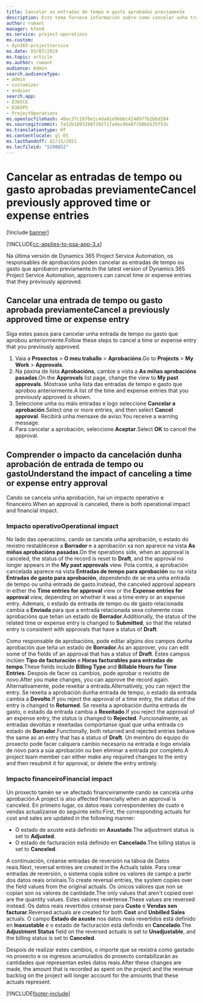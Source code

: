 ```yaml
---
title: Cancelar as entradas de tempo e gasto aprobadas previamente
description: Este tema fornece información sobre como cancelar unha transacción de tempo e gasto de proxecto aprobada.
author: rumant
manager: kfend
ms.service: project-operations
ms.custom:
- dyn365-projectservice
ms.date: 03/07/2019
ms.topic: article
ms.author: rumant
audience: Admin
search.audienceType:
- admin
- customizer
- enduser
search.app:
- D365CE
- D365PS
- ProjectOperations
ms.openlocfilehash: 40ac37c1070e1c4da01e96bbc4248977b2b6d284
ms.sourcegitcommit: fa32b1893286f20271fa4ec4be8fc68bd135f53c
ms.translationtype: HT
ms.contentlocale: gl-ES
ms.lasthandoff: 02/15/2021
ms.locfileid: "5290852"
---
```

# <a name="cancel-previously-approved-time-or-expense-entries"></a><span data-ttu-id="a8b18-103">Cancelar as entradas de tempo ou gasto aprobadas previamente</span><span class="sxs-lookup"><span data-stu-id="a8b18-103">Cancel previously approved time or expense entries</span></span>

[!include [banner](../includes/psa-now-project-operations.md)]

[!INCLUDE[cc-applies-to-psa-app-3.x](../includes/cc-applies-to-psa-app-3x.md)]

<span data-ttu-id="a8b18-104">Na última versión de Dynamics 365 Project Service Automation, os responsables de aprobacións poden cancelar as entradas de tempo ou gasto que aprobaron previamente.</span><span class="sxs-lookup"><span data-stu-id="a8b18-104">In the latest version of Dynamics 365 Project Service Automation, approvers can cancel time or expense entries that they previously approved.</span></span>

## <a name="cancel-a-previously-approved-time-or-expense-entry"></a><span data-ttu-id="a8b18-105">Cancelar una entrada de tempo ou gasto aprobada previamente</span><span class="sxs-lookup"><span data-stu-id="a8b18-105">Cancel a previously approved time or expense entry</span></span>

<span data-ttu-id="a8b18-106">Siga estes pasos para cancelar unha entrada de tempo ou gasto que aprobou anteriormente.</span><span class="sxs-lookup"><span data-stu-id="a8b18-106">Follow these steps to cancel a time or expense entry that you previously approved.</span></span>

1. <span data-ttu-id="a8b18-107">Vaia a **Proxectos** \> **O meu traballo** \> **Aprobacións**.</span><span class="sxs-lookup"><span data-stu-id="a8b18-107">Go to **Projects** \> **My Work** \> **Approvals**.</span></span>
2. <span data-ttu-id="a8b18-108">Na páxina de lista **Aprobacións**, cambie a vista a **As miñas aprobacións pasadas**.</span><span class="sxs-lookup"><span data-stu-id="a8b18-108">On the **Approvals** list page, change the view to **My past approvals**.</span></span> <span data-ttu-id="a8b18-109">Móstrase unha lista das entradas de tempo e gasto que aprobou anteriormente.</span><span class="sxs-lookup"><span data-stu-id="a8b18-109">A list of the time and expense entries that you previously approved is shown.</span></span>
3. <span data-ttu-id="a8b18-110">Seleccione unha ou máis entradas e logo seleccione **Cancelar a aprobación**.</span><span class="sxs-lookup"><span data-stu-id="a8b18-110">Select one or more entries, and then select **Cancel approval**.</span></span> <span data-ttu-id="a8b18-111">Recibirá unha mensaxe de aviso.</span><span class="sxs-lookup"><span data-stu-id="a8b18-111">You receive a warning message.</span></span>
4. <span data-ttu-id="a8b18-112">Para cancelar a aprobación, seleccione **Aceptar**.</span><span class="sxs-lookup"><span data-stu-id="a8b18-112">Select **OK** to cancel the approval.</span></span>

## <a name="understand-the-impact-of-canceling-a-time-or-expense-entry-approval"></a><span data-ttu-id="a8b18-113">Comprender o impacto da cancelación dunha aprobación de entrada de tempo ou gasto</span><span class="sxs-lookup"><span data-stu-id="a8b18-113">Understand the impact of canceling a time or expense entry approval</span></span>

<span data-ttu-id="a8b18-114">Cando se cancela unha aprobación, hai un impacto operativo e financeiro.</span><span class="sxs-lookup"><span data-stu-id="a8b18-114">When an approval is canceled, there is both operational impact and financial impact.</span></span>

### <a name="operational-impact"></a><span data-ttu-id="a8b18-115">Impacto operativo</span><span class="sxs-lookup"><span data-stu-id="a8b18-115">Operational impact</span></span>

<span data-ttu-id="a8b18-116">No lado das operacións, cando se cancela unha aprobación, o estado do rexistro restablécese a **Borrador** e a aprobación xa non aparece na vista **As miñas aprobacións pasadas**.</span><span class="sxs-lookup"><span data-stu-id="a8b18-116">On the operations side, when an approval is canceled, the status of the record is reset to **Draft**, and the approval no longer appears in the **My past approvals** view.</span></span> <span data-ttu-id="a8b18-117">Pola contra, a aprobación cancelada aparece na vista **Entradas de tempo para aprobación** ou na vista **Entradas de gasto para aprobación**, dependendo de se era unha entrada de tempo ou unha entrada de gasto.</span><span class="sxs-lookup"><span data-stu-id="a8b18-117">Instead, the canceled approval appears in either the **Time entries for approval** view or the **Expense entries for approval** view, depending on whether it was a time entry or an expense entry.</span></span> <span data-ttu-id="a8b18-118">Ademais, o estado da entrada de tempo ou de gasto relacionada cambia a **Enviada** para que a entrada relacionada sexa coherente coas aprobacións que teñan un estado de **Borrador**.</span><span class="sxs-lookup"><span data-stu-id="a8b18-118">Additionally, the status of the related time or expense entry is changed to **Submitted**, so that the related entry is consistent with approvals that have a status of **Draft**.</span></span>

<span data-ttu-id="a8b18-119">Como responsable de aprobacións, pode editar algúns dos campos dunha aprobación que teña un estado de **Borrador**.</span><span class="sxs-lookup"><span data-stu-id="a8b18-119">As an approver, you can edit some of the fields of an approval that has a status of **Draft**.</span></span> <span data-ttu-id="a8b18-120">Estes campos inclúen **Tipo de facturación** e **Horas facturables para entradas de tempo**.</span><span class="sxs-lookup"><span data-stu-id="a8b18-120">These fields include **Billing Type** and **Billable Hours for Time Entries**.</span></span> <span data-ttu-id="a8b18-121">Despois de facer os cambios, pode aprobar o rexistro de novo.</span><span class="sxs-lookup"><span data-stu-id="a8b18-121">After you make changes, you can approve the record again.</span></span> <span data-ttu-id="a8b18-122">Alternativamente, pode rexeitar a entrada.</span><span class="sxs-lookup"><span data-stu-id="a8b18-122">Alternatively, you can reject the entry.</span></span> <span data-ttu-id="a8b18-123">Se rexeita a aprobación dunha entrada de tempo, o estado da entrada cambia a **Devolto**.</span><span class="sxs-lookup"><span data-stu-id="a8b18-123">If you reject the approval of a time entry, the status of the entry is changed to **Returned**.</span></span> <span data-ttu-id="a8b18-124">Se rexeita a aprobación dunha entrada de gasto, o estado da entrada cambia a **Rexeitado**.</span><span class="sxs-lookup"><span data-stu-id="a8b18-124">If you reject the approval of an expense entry, the status is changed to **Rejected**.</span></span> <span data-ttu-id="a8b18-125">Funcionalmente, as entradas devoltas e rexeitadas compórtanse igual que unha entrada co estado de **Borrador**.</span><span class="sxs-lookup"><span data-stu-id="a8b18-125">Functionally, both returned and rejected entries behave the same as an entry that has a status of **Draft**.</span></span> <span data-ttu-id="a8b18-126">Un membro do equipo do proxecto pode facer calquera cambio necesario na entrada e logo enviala de novo para a súa aprobación ou ben eliminar a entrada por completo.</span><span class="sxs-lookup"><span data-stu-id="a8b18-126">A project team member can either make any required changes to the entry and then resubmit it for approval, or delete the entry entirely.</span></span>

### <a name="financial-impact"></a><span data-ttu-id="a8b18-127">Impacto financeiro</span><span class="sxs-lookup"><span data-stu-id="a8b18-127">Financial impact</span></span>

<span data-ttu-id="a8b18-128">Un proxecto tamén se ve afectado financeiramente cando se cancela unha aprobación.</span><span class="sxs-lookup"><span data-stu-id="a8b18-128">A project is also affected financially when an approval is canceled.</span></span> <span data-ttu-id="a8b18-129">En primeiro lugar, os datos reais correspondentes de custo e vendas actualízanse do seguinte xeito:</span><span class="sxs-lookup"><span data-stu-id="a8b18-129">First, the corresponding actuals for cost and sales are updated in the following manner:</span></span>

- <span data-ttu-id="a8b18-130">O estado de axuste está definido en **Axustado**.</span><span class="sxs-lookup"><span data-stu-id="a8b18-130">The adjustment status is set to **Adjusted**.</span></span>
- <span data-ttu-id="a8b18-131">O estado de facturación está definido en **Cancelado**.</span><span class="sxs-lookup"><span data-stu-id="a8b18-131">The billing status is set to **Canceled**.</span></span>

<span data-ttu-id="a8b18-132">A continuación, créanse entradas de reversión na táboa de Datos reais.</span><span class="sxs-lookup"><span data-stu-id="a8b18-132">Next, reversal entries are created in the Actuals table.</span></span> <span data-ttu-id="a8b18-133">Para crear entradas de reversión, o sistema copia sobre os valores de campo a partir dos datos reais orixinais.</span><span class="sxs-lookup"><span data-stu-id="a8b18-133">To create reversal entries, the system copies over the field values from the original actuals.</span></span> <span data-ttu-id="a8b18-134">Os únicos valores que non se copian son os valores de cantidade.</span><span class="sxs-lookup"><span data-stu-id="a8b18-134">The only values that aren't copied over are the quantity values.</span></span> <span data-ttu-id="a8b18-135">Estes valores revértense.</span><span class="sxs-lookup"><span data-stu-id="a8b18-135">These values are reversed instead.</span></span> <span data-ttu-id="a8b18-136">Os datos reais revertidos créanse para **Custo** e **Vendas sen facturar**.</span><span class="sxs-lookup"><span data-stu-id="a8b18-136">Reversed actuals are created for both **Cost** and **Unbilled Sales** actuals.</span></span> <span data-ttu-id="a8b18-137">O campo **Estado de axuste** nos datos reais revertidos está definido en **Inaxustable** e o estado de facturación está definido en **Cancelado**.</span><span class="sxs-lookup"><span data-stu-id="a8b18-137">The **Adjustment Status** field on the reversed actuals is set to **Unadjustable**, and the billing status is set to **Canceled**.</span></span>

<span data-ttu-id="a8b18-138">Despois de realizar estes cambios, o importe que se rexistra como gastado no proxecto e os ingresos acumulados do proxecto contabilizarán as cantidades que representan estes datos reais.</span><span class="sxs-lookup"><span data-stu-id="a8b18-138">After these changes are made, the amount that is recorded as spent on the project and the revenue backlog on the project will longer account for the amounts that these actuals represent.</span></span>


[!INCLUDE[footer-include](../includes/footer-banner.md)]